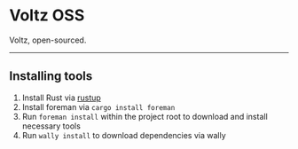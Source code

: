 # Voltz OSS

Voltz, open-sourced.

---

## Installing tools

1. Install Rust via [rustup](https://rustup.rs/)
2. Install foreman via `cargo install foreman`
3. Run `foreman install` within the project root to download and install necessary tools
4. Run `wally install` to download dependencies via wally
